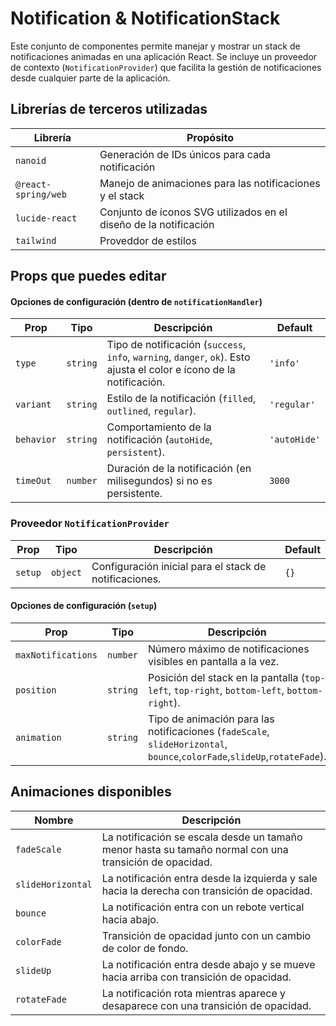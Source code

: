 # Notification & NotificationStack

Este conjunto de componentes permite manejar y mostrar un stack de notificaciones animadas en una aplicación React. Se incluye un proveedor de contexto (`NotificationProvider`) que facilita la gestión de notificaciones desde cualquier parte de la aplicación.

## Librerías de terceros utilizadas

| Librería            | Propósito                                                         |
| ------------------- | ----------------------------------------------------------------- |
| `nanoid`            | Generación de IDs únicos para cada notificación                   |
| `@react-spring/web` | Manejo de animaciones para las notificaciones y el stack          |
| `lucide-react`      | Conjunto de íconos SVG utilizados en el diseño de la notificación |
| `tailwind`          | Proveddor de estilos 

## Props que puedes editar

#### Opciones de configuración (dentro de `notificationHandler`)

| Prop         | Tipo      | Descripción                                                                                                    | Default     |
| ------------ | --------- | -------------------------------------------------------------------------------------------------------------- | ----------- |
| `type`       | `string`  | Tipo de notificación (`success`, `info`, `warning`, `danger`, `ok`). Esto ajusta el color e ícono de la notificación. | `'info'`    |
| `variant`    | `string`  | Estilo de la notificación (`filled`, `outlined`, `regular`).                                                   | `'regular'` |
| `behavior`   | `string`  | Comportamiento de la notificación (`autoHide`, `persistent`).                                                | `'autoHide'` |
| `timeOut`    | `number`  | Duración de la notificación (en milisegundos) si no es persistente.                                          | `3000`      |



### Proveedor `NotificationProvider`

| Prop    | Tipo     | Descripción                                            | Default |
| ------- | -------- | ------------------------------------------------------ | ------- |
| `setup` | `object` | Configuración inicial para el stack de notificaciones. | `{}`    |

#### Opciones de configuración (`setup`)

| Prop               | Tipo     | Descripción                                                                                 | Default          |
| ------------------ | -------- | ------------------------------------------------------------------------------------------- | ---------------- |
| `maxNotifications` | `number` | Número máximo de notificaciones visibles en pantalla a la vez.                              | `3`              |
| `position`         | `string` | Posición del stack en la pantalla (`top-left`, `top-right`, `bottom-left`, `bottom-right`). | `'bottom-right'` |
| `animation`        | `string` | Tipo de animación para las notificaciones (`fadeScale`, `slideHorizontal`, `bounce`,`colorFade`,`slideUp`,`rotateFade`).             | `'fadeScale'`    |

## Animaciones disponibles

| Nombre            | Descripción                                                                                            |
| ----------------- | ------------------------------------------------------------------------------------------------------ |
| `fadeScale`       | La notificación se escala desde un tamaño menor hasta su tamaño normal con una transición de opacidad. |
| `slideHorizontal` | La notificación entra desde la izquierda y sale hacia la derecha con transición de opacidad.           |
| `bounce`          | La notificación entra con un rebote vertical hacia abajo.                                              |
| `colorFade`       | Transición de opacidad junto con un cambio de color de fondo.                                          |
| `slideUp`         | La notificación entra desde abajo y se mueve hacia arriba con transición de opacidad.                  |
| `rotateFade`      | La notificación rota mientras aparece y desaparece con una transición de opacidad.                     |


